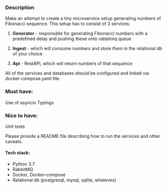 ### Description

Make an attempt to create a tiny microservice setup generating numbers of Fibonacci sequence.
This setup has to consist of 3 services:

1. **Generator** - responsible for generating Fibonacci numbers with a predefined delay and pushing these onto rabbitmq queue

2. **Ingest** - which will consume numbers and store them in the relational db of your choice

3. **Api** - RestAPI, which will return numbers of that sequence

All of the services and databases should be configured and linked via docker-compose.yaml file.
### Must have:

Use of asyncio
Typings

### Nice to have:

Unit tests

Please provide a README file describing how to run the services and other caveats.

#### Tech stack:
- Python 3.7
- RabbitMQ
- Docker, Docker-compose
- Relational db (postgresql, mysql, sqlite, whateves)
